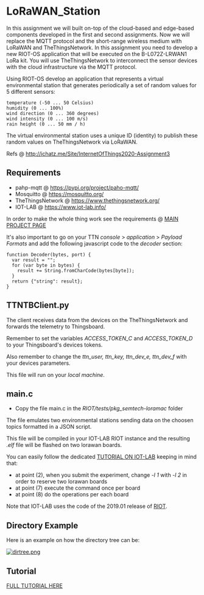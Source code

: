 # LoRaWAN_Station
In this assignment we will built on-top of the cloud-based and edge-based components developed in the first and second assignments. Now we will replace the MQTT protocol and the short-range wireless medium with LoRaWAN and TheThingsNetwork. In this assignment you need to develop a new RIOT-OS application that will be executed on the B-L072Z-LRWAN1 LoRa kit. You will use TheThingsNetwork to interconnect the sensor devices with the cloud infrastructure via the MQTT protocol.

Using RIOT-OS develop an application that represents a virtual environmental station that generates periodically a set of random values for 5 different sensors:

    temperature (-50 ... 50 Celsius)
    humidity (0 ... 100%)
    wind direction (0 ... 360 degrees)
    wind intensity (0 ... 100 m/s)
    rain height (0 ... 50 mm / h) 

The virtual environmental station uses a unique ID (identity) to publish these random values on TheThingsNetwork via LoRaWAN. 

Refs @ http://ichatz.me/Site/InternetOfThings2020-Assignment3

## Requirements
- pahp-mqtt @ https://pypi.org/project/paho-mqtt/
- Mosquitto @ https://mosquitto.org/
- TheThingsNetwork @ https://www.thethingsnetwork.org/
- IOT-LAB @ https://www.iot-lab.info/

In order to make the whole thing work see the requirements @ [MAIN PROJECT PAGE](https://github.com/PanK0/iot-project#requirements)

It's also important to go on your TTN *console* > *application* > *Payload Formats* and add the following javascript code to the _decoder_ section:

```
function Decoder(bytes, port) {
  var result = "";
  for (var byte in bytes) {
    result += String.fromCharCode(bytes[byte]);
  }
  return {"string": result};
}
```

## TTNTBClient.py 
The client receives data from the devices on the TheThingsNetwork and forwards the telemetry to Thingsboard.

Remember to set the variables _ACCESS\_TOKEN\_C_ and _ACCESS\_TOKEN\_D_ to your Thingsboard's devices tokens.

Also remember to change the _ttn\_user, ttn\_key, ttn\_dev\_e, ttn\_dev\_f_ with your devices parameters.

This file will run on your *local machine*.

## main.c
- Copy the file main.c in the _RIOT/tests/pkg\_semtech-loramac_ folder

The file emulates two environmental stations sending data on the choosen topics formatted in a JSON script.

This file will be compiled in your IOT-LAB RIOT instance and the resulting _.elf_ file will be flashed on two lorawan boards.

You can easily follow the dedicated [TUTORIAL ON IOT-LAB](https://www.iot-lab.info/tutorials/riot-ttn/) keeping in mind that:
- at point (2), when you submit the experiment, change _-l 1_ with _-l 2_ in order to reserve two lorawan boards
- at point (7) execute the command once per board
- at point (8) do the operations per each board

Note that IOT-LAB uses the code of the 2019.01 release of [RIOT](https://github.com/RIOT-OS/RIOT).

## Directory Example
Here is an example on how the directory tree can be:

[![dirtree.png](https://i.postimg.cc/K8wgtkL4/dirtree.png)](https://postimg.cc/rDGmkpfL)

## Tutorial
[FULL TUTORIAL HERE](https://www.hackster.io/panicik/iot-assignment-3-0191b5)

